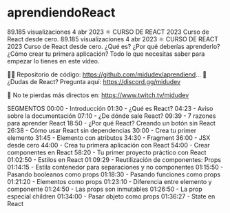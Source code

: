 # aprendiendoReact
89.185 visualizaciones  4 abr 2023  ⚛️ CURSO DE REACT 2023 Curso de React desde cero.
89.185 visualizaciones  4 abr 2023  ⚛️ CURSO DE REACT 2023
Curso de React desde cero. ¿Qué es? ¿Por qué deberías aprenderlo? ¿Cómo crear tu primera aplicación? Todo lo que necesitas saber para empezar lo tienes en este vídeo.

👨‍💻 Repositorio de código: https://github.com/midudev/aprendiend...
💬 ¿Dudas de React? Pregunta aquí: https://discord.gg/midudev

🔴 No te pierdas más directos en: https://www.twitch.tv/midudev

SEGMENTOS
00:00 - Introducción
01:30 - ¿Qué es React?
04:23 - Aviso sobre la documentación
07:10 - ¿De dónde sale React?
09:39 - 7 razones para aprender React
18:50 - ¿Por qué React? Creando un botón sin React
26:38 - Cómo usar React sin dependencias
30:00 - Crea tu primer elemento
31:45 - Elemento con atributos
34:30 - Fragment
36:00 - JSX desde cero
44:00 - Crea tu primera aplicación con React
54:00 - Crear componentes en React
58:20 - Tu primer proyecto práctico con React
01:02:50 - Estilos en React
01:09:29 - Reutilización de componentes: Props
01:14:15 - Estila contenedor para separaciones y no componentes
01:15:50 - Pasando booleanos como props
01:18:30 - Pasando funciones como props
01:21:20 - Elementos como props
01:23:10 - Diferencia entre elemento y componente
01:24:50 - Las props son inmutables
01:26:50 - La prop especial children
01:34:00 - Pasar objeto como props
01:36:27 - State en React
